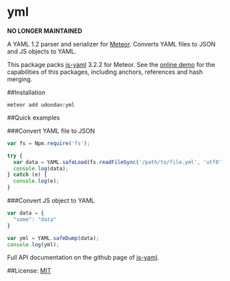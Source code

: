 yml
==========

__NO LONGER MAINTAINED__

A YAML 1.2 parser and serializer for [Meteor][1]. Converts YAML files to JSON and JS objects to YAML.

This package packs [js-yaml][2] 3.2.2 for Meteor. See the [online demo][3] for the capabilities of this packages, including anchors, references and hash merging.

##Installation

```
meteor add udondan:yml
```

##Quick examples

###Convert YAML file to JSON

```js
var fs = Npm.require('fs');

try {
  var data = YAML.safeLoad(fs.readFileSync('/path/to/file.yml', 'utf8'));
  console.log(data);
} catch (e) {
  console.log(e);
}
```

###Convert JS object to YAML

```js
var data = {
  "some": "data"
}

var yml = YAML.safeDump(data);
console.log(yml);
```

Full API documentation on the github page of [js-yaml][3].

##License: [MIT][4]

  [1]: https://www.meteor.com/
  [2]: https://github.com/nodeca/js-yaml
  [3]: http://nodeca.github.io/js-yaml/
  [4]: https://github.com/udondan/meteor-yml/blob/master/LICENSE
